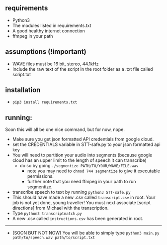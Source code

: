 ## requirements
- Python3
- The modules listed in requirements.txt
- A good healthy internet connection
- ffmpeg in your path

## assumptions (!important)
- WAVE files must be 16 bit, stereo, 44.1kHz
- Include the raw text of the script in the root folder as a .txt file called script.txt

## installation
- `pip3 install requirements.txt`

## running:
Soon this will all be one nice command, but for now, nope.
- Make sure you get json formatted API credentials from google cloud.
- set the CREDENTIALS variable in STT-safe.py to your json formatted api key
- You will need to partition your audio into segments (because google cloud has an upper limit to the length of speech it can transcribe)
  - do so by going `./segmentize PATH/TO/YOUR/WAVE/FILE.wav`
    - note you may need to `chmod 744 segmentize` to give it executable permissions.
    - further note that you need ffmpeg in your path to run segmentize.
- transcribe speech to text by running `python3 STT-safe.py`
- This should have made a new .csv called `transcript.csv` in root. Your job is not yet done, young traveller! You must next associate [script directions] from Michael with the transcription.
- Type `python3 transcriptmatch.py`
- A new .csv called `instructions.csv` has been generated in root.

---
- (SOON BUT NOT NOW) You will be able to simply type `python3 main.py path/to/speech.wav path/to/script.txt`



